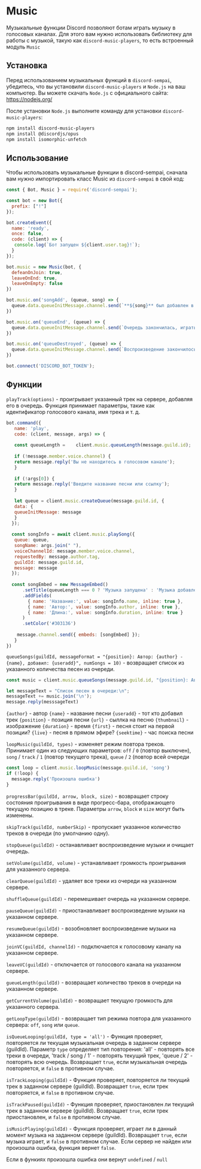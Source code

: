 # Music
Музыкальные функции Discord позволяют ботам играть музыку в голосовых каналах. Для этого вам нужно использовать библиотеку для работы с музыкой, такую как `discord-music-players`, то есть встроенный модуль `Music`

## Установка
Перед использованием музыкальных функций в `discord-sempai`, убедитесь, что вы установили `discord-music-players` и `Node.js` на ваш компьютер. Вы можете скачать `Node.js` с официального сайта: https://nodejs.org/

После установки `Node.js` выполните команду для установки `discord-music-players`:

```sh
npm install discord-music-players
npm install @discordjs/opus
npm install isomorphic-unfetch
```

## Использование
Чтобы использовать музыкальные функции в discord-sempai, сначала вам нужно импортировать класс Music из `discord-sempai` в свой код:

```js
const { Bot, Music } = require('discord-sempai');

const bot = new Bot({
  prefix: ["!"]
});

bot.createEvent({
  name: 'ready',
  once: false,
  code: (client) => {
   console.log(`Бот запущен ${client.user.tag}!`);
  }
});

bot.music = new Music(bot, {
  defeanOnJoin: true,
  leaveOnEnd: true,
  leaveOnEmpty: false
})

bot.music.on('songAdd', (queue, song) => {
  queue.data.queueInitMessage.channel.send(`**${song}** был добавлен в очередь.`);
})

bot.music.on('queueEnd', (queue) => {
  queue.data.queueInitMessage.channel.send(`Очередь закончилась, играть не во что.`);
})

bot.music.on('queueDestroyed', (queue) => {
  queue.data.queueInitMessage.channel.send(`Воспроизведение закончилось.`);
})

bot.connect('DISCORD_BOT_TOKEN');
```

## Функции

`playTrack(options)` - проигрывает указанный трек на сервере, добавляя его в очередь. Функция принимает параметры, такие как идентификатор голосового канала, имя трека и т. д.

```js
bot.command({
   name: 'play',
   code: (client, message, args) => {
   
   const queueLength =    client.music.queueLength(message.guild.id);
   
   if (!message.member.voice.channel) {
   return message.reply('Вы не находитесь в голосовом канале');
   }
   
   if (!args[0]) {
   return message.reply('Введите название песни или ссылку');
   }
   
   let queue = client.music.createQueue(message.guild.id, {
   data: {
   queueInitMessage: message
   }
  });
  
  const songInfo = await client.music.playSong({
   queue: queue,
   songName: args.join(" "),
   voiceChannelId: message.member.voice.channel,
   requestedBy: message.author.tag,
   guildId: message.guild.id,
   message: message
  });
  
  const songEmbed = new MessageEmbed()
      .setTitle(queueLength === 0 ? 'Музыка запущена' : 'Музыка добавлена')
      .addFields(
        { name: 'Название:', value: songInfo.name, inline: true },
        { name: 'Автор:', value: songInfo.author, inline: true },
        { name: 'Длина:', value: songInfo.duration, inline: true }
      )
      .setColor('#303136')
    
    message.channel.send({ embeds: [songEmbed] });
   }
})
```

`queueSongs(guildId, messageFormat = "{position}: Автор: {author} - {name}, добавил: {useradd}", numSongs = 10)` - возвращает список из указанного количества песен из очереди.

```js
const music = client.music.queueSongs(message.guild.id, "{position}: Автор: {author} - {name}, добавил: {useradd}");

let messageText = "Список песен в очереди:\n";
messageText += music.join('\n');
message.reply(messsageText)
```

`{author}` - автор
`{name}` - название песни
`{useradd}` - тот кто добавил трек
`{position}` - позиция песни
`{url}` - сыллка на песню 
`{thumbnail}` - изображение 
`{duration}` - время
`{first}` - песня стоит на первой позиции?
`{live}` - песня в прямом эфире?
`{seektime}` - час поиска песни

`loopMusic(guildId, types)` - изменяет режим повтора треков. Принимает один из следующих параметров: `off` / `0` (повтор выключен), `song` / `track` / `1` (повтор текущего трека), `queue` / `2` (повтор всей очереди

```js
const loop = client.music.loopMusic(message.guild.id, 'song')
if (!loop) {
  message.reply('Произошла ошибка')
}
```

`progressBar(guildId, arrow, block, size)` - возвращает строку состояния проигрывания в виде прогресс-бара, отображающего текущую позицию в треке. Параметры `arrow`, `block` и `size` могут быть изменены.

`skipTrack(guildId, numberSkip)` - пропускает указанное количество треков в очереди (по умолчанию одну).

`stopQueue(guildId)` - останавливает воспроизведение музыки и очищает очередь.

`setVolume(guildId, volume)` - устанавливает громкость проигрывания для указанного сервера.

`clearQueue(guildId)` - удаляет все треки из очереди на указанном сервере.

`shuffleQueue(guildId)` - перемешивает очередь на указанном сервере.

`pauseQueue(guildId)` - приостанавливает воспроизведение музыки на указанном сервере.

`resumeQueue(guildId)` - возобновляет воспроизведение музыки на указанном сервере.

`joinVC(guildId, channelId)` - подключается к голосовому каналу на указанном сервере.

`leaveVC(guildId)` - отключается от голосового канала на указанном сервере.

`gueueLength(guildId)` - возвращает количество треков в очереди на указанном сервере.

`getCurrentVolume(guildId)` - возвращает текущую громкость для указанного сервера.

`getLoopType(guildId)` - возвращает тип режима повтора для указанного сервера: `off`, `song` или `queue`.

`isQueueLooping(guildId, type = 'all')` -  Функция проверяет, повторяется ли текущая музыкальная очередь в заданном сервере (guildId). Параметр `type` определяет тип повторения: 'all' - повторять все треки в очереди, 'track / song / 1' - повторять текущий трек, 'queue / 2' - повторять всю очередь. Возвращает `true`, если музыкальная очередь повторяется, и `false` в противном случае.

`isTrackLooping(guildId)` - Функция проверяет, повторяется ли текущий трек в заданном сервере (guildId). Возвращает `true`, если трек повторяется, и `false` в противном случае.

`isTrackPaused(guildId)` - Функция проверяет, приостановлен ли текущий трек в заданном сервере (guildId). Возвращает `true`, если трек приостановлен, и `false` в противном случае.

`isMusicPlaying(guildId)` - Функция проверяет, играет ли в данный момент музыка на заданном сервере (guildId). Возвращает `true`, если музыка играет, и `false` в противном случае. Если сервер не найден или произошла ошибка, функция вернет `false`.

Если в функиях произошла ошибка они вернут `undefined` / `null`